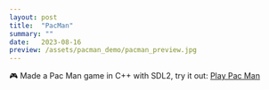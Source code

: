 ```yaml
---
layout: post
title:  "PacMan"
summary: ""
date:   2023-08-16
preview: /assets/pacman_demo/pacman_preview.jpg
---
```


🎮 Made a Pac Man game in C++ with SDL2, try it out:
[Play Pac Man](/assets/pacman_demo/Lab05.html)